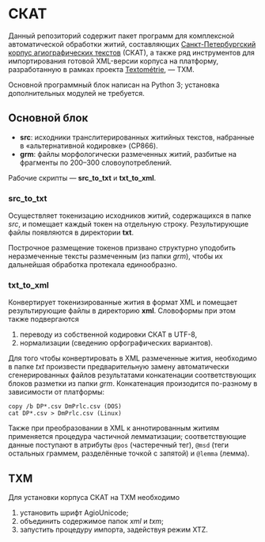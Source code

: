 # СКАТ

Данный репозиторий содержит пакет программ для комплексной автоматической обработки житий, составляющих [Санкт-Петербургский корпус агиографических текстов](http://project.phil.spbu.ru/scat/) (СКАТ), а также ряд инструментов для импортирования готовой XML-версии корпуса на платформу, разработанную в рамках проекта [Textométrie](http://textometrie.ens-lyon.fr/), — TXM.

Основной программный блок написан на Python 3; установка дополнительных модулей не требуется.

## Основной блок

* **src**: исходники транслитерированных житийных текстов, набранные в «альтернативной кодировке» (CP866).
* **grm**: файлы морфологически размеченных житий, разбитые на фрагменты по 200–300 словоупотреблений.

Рабочие скрипты — **src_to_txt** и **txt_to_xml**.

### src_to_txt

Осуществляет токенизацию исходников житий, содержащихся в папке *src*, и помещает каждый токен на отдельную строку. Результирующие файлы появляются в директории **txt**.

Построчное размещение токенов призвано структурно уподобить неразмеченные тексты размеченным (из папки *grm*), чтобы их дальнейшая обработка протекала единообразно.

### txt_to_xml

Конвертирует токенизированные жития в формат XML и помещает результирующие файлы в директорию **xml**. Словоформы при этом также подвергаются
1. переводу из собственной кодировки СКАТ в UTF-8,
2. нормализации (сведению орфографических вариантов).

Для того чтобы конвертировать в XML размеченные жития, необходимо в папке *txt* произвести предварительную замену автоматически сгенерированных файлов результатами конкатенации соответствующих блоков разметки из папки *grm*. Конкатенация произодится по-разному в зависимости от платформы:

```
copy /b DP*.csv DmPrlc.csv (DOS)
cat DP*.csv > DmPrlc.csv (Linux)
```

Также при преобразовании в XML к аннотированным житиям применяется процедура частичной лемматизации; соответствующие данные поступают в атрибуты `@pos` (частеречный тег), `@msd` (теги остальных граммем, разделённые точкой с запятой) и `@lemma` (лемма).

## TXM

Для установки корпуса СКАТ на TXM необходимо

1. установить шрифт AgioUnicode;
2. объединить содержимое папок *xml* и *txm*;
3. запустить процедуру импорта, задействуя режим XTZ.
